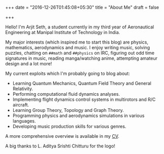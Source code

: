 +++
date = "2016-12-26T01:45:08+05:30"
title = "About Me"
draft = false

+++

Hello! I'm Arjit Seth, a student currently in my third year of Aeronautical Engineering at Manipal Institute of Technology in India.

My major interests (which inspired me to start this blog) are physics, mathematics, aerodynamics and music. I enjoy writing music, solving puzzles, chatting on ```##math``` and ```##physics``` on IRC, figuring out odd time signatures in music, reading manga/watching anime, attempting amateur design and a lot more!

My current exploits which I'm probably going to blog about:

* Learning Quantum Mechanics, Quantum Field Theory and General Relativity.
* Performing computational fluid dynamics analyses.
* Implementing flight dynamics control systems in multirotors and R/C aircraft.
* Learning Group Theory, Topology and Graph Theory.
* Programming physics and aerodynamics simulations in various languages.
* Developing music production skills for various genres.

A more comprehensive overview is available in my <a href="../Arjit Seth - Curriculum Vitae.pdf" target="_blank">CV</a>.

A big thanks to L. Aditya Srishti Chitturu for the logo!